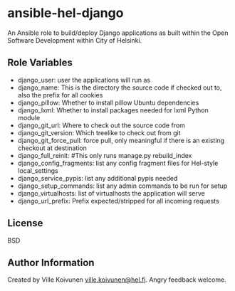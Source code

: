 ansible-hel-django
==================

An Ansible role to build/deploy Django applications as built within the Open
Software Development within City of Helsinki.

Role Variables
--------------

* django_user: user the applications will run as
* django_name: This is the directory the source code if checked out to, also the prefix for all cookies
* django_pillow: Whether to install pillow Ubuntu dependencies
* django_lxml: Whether to install packages needed for lxml Python module
* django_git_url: Where to check out the source code from
* django_git_version: Which treelike to check out from git
* django_git_force_pull: force pull, only meaningful if there is an existing checkout at destination
* django_full_reinit: #This only runs manage.py rebuild_index
* django_config_fragments: list any config fragment files for Hel-style local_settings
* django_service_pypis: list any additional pypis needed
* django_setup_commands: list any admin commands to be run for setup
* django_virtualhosts: list of virtualhosts the application will serve
* django_url_prefix: Prefix expected/stripped for all incoming requests

License
-------

BSD

Author Information
------------------

Created by Ville Koivunen <ville.koivunen@hel.fi>. Angry feedback welcome.
